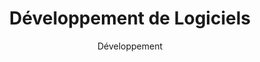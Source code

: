 ---
layout: service
title: "Développement de Logiciels"
subtitle: "Développement"
lang: fr
ref: Software Development
img: computer.png
description: Gvero's Pintokyo Games développe et gère des applications informatiques ainsi que des outils logiciels selon les besoins de nos clients. Dans les institutions telles que <a href="https://www.msf.org">Médecins Sans Frontières</a> et <a href="https://www.credit-suisse.com">Credit Suisse</a>, nous avons développé des applications informatiques, en utilisant les technologies modernes telles que <a href="http://spring.io/projects/spring-boot">Spring Boot</a>, <a href="https://reactjs.org">React</a>, <a href="https://jekyllrb.com">Jekyll</a>, <a href="https://www.oracle.com/database/">Oracle DB</a> et <a href="https://www.microsoft.com/en-us/sql-server/sql-server-2019">MS SQL</a>. Au cours de la recherche universitaire à <a href="https://www.epfl.ch">l'EPFL</a>, nous avons également mis en oeuvre des outils d'aide au développement et aux tests de logiciels. En outre, nous avons participé aux différents projets au cours desquels nous avons transformé et analysé des données.<br/><br/>Pour des conseils et plus d'informations, n'hésitez pas à nous contacter.
---
